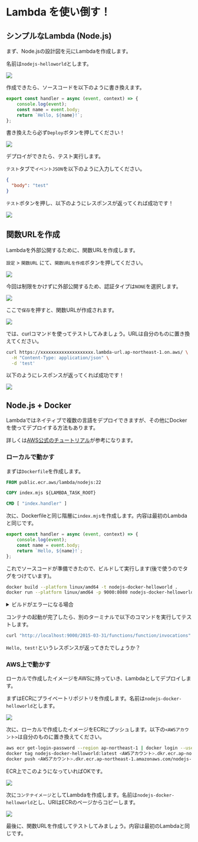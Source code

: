 # Lambda を使い倒す！

## シンプルなLambda (Node.js)

まず、Node.jsの設計図を元にLambdaを作成します。

名前は`nodejs-helloworld`とします。

![](/images/2025-02-09-11-31-42.png)

作成できたら、ソースコードを以下のように書き換えます。

```js
export const handler = async (event, context) => {
    console.log(event);
    const name = event.body;
    return `Hello, ${name}!`;
};
```

書き換えたら必ず`Deploy`ボタンを押してください！

![](/images/2025-02-09-11-37-13.png)

デプロイができたら、テスト実行します。

`テスト`タブで`イベントJSON`を以下のように入力してください。

```json
{
  "body": "test"
}
```

`テスト`ボタンを押し、以下のようにレスポンスが返ってくれば成功です！

![](/images/2025-02-09-11-39-54.png)

## 関数URLを作成

Lambdaを外部公開するために、関数URLを作成します。

`設定` > `関数URL` にて、`関数URLを作成`ボタンを押してください。

![](/images/2025-02-09-11-42-27.png)

今回は制限をかけずに外部公開するため、認証タイプは`NONE`を選択します。

![](/images/2025-02-09-11-43-02.png)

ここで`保存`を押すと、関数URLが作成されます。

![](/images/2025-02-09-11-49-10.png)

では、curlコマンドを使ってテストしてみましょう。URLは自分のものに置き換えてください。

```bash
curl https://xxxxxxxxxxxxxxxxxxxx.lambda-url.ap-northeast-1.on.aws/ \
  -H "Content-Type: application/json" \
  -d 'test'
```

以下のようにレスポンスが返ってくれば成功です！

![](/images/2025-02-09-12-08-33.png)

## Node.js + Docker

Lambdaではネイティブで複数の言語をデプロイできますが、その他にDockerを使ってデプロイする方法もあります。

詳しくは[AWS公式のチュートリアル](https://docs.aws.amazon.com/ja_jp/lambda/latest/dg/nodejs-image.html)が参考になります。

### ローカルで動かす

まずは`Dockerfile`を作成します。

```Dockerfile
FROM public.ecr.aws/lambda/nodejs:22

COPY index.mjs ${LAMBDA_TASK_ROOT}

CMD [ "index.handler" ]
```

次に、Dockerfileと同じ階層に`index.mjs`を作成します。内容は最初のLambdaと同じです。

```js
export const handler = async (event, context) => {
    console.log(event);
    const name = event.body;
    return `Hello, ${name}!`;
};
```

これでソースコードが準備できたので、ビルドして実行します(後で使うのでタグをつけています)。

```bash
docker build --platform linux/amd64 -t nodejs-docker-helloworld .
docker run --platform linux/amd64 -p 9000:8080 nodejs-docker-helloworld
```

<details>
<summary>ビルドがエラーになる場合</summary>

---

AWSの認証情報をターミナルにセットした後、以下のコマンドを実行し、再度ビルドしてください。

```bash
aws ecr-public get-login-password --region us-east-1 | docker login --username AWS --password-stdin public.ecr.aws
```

---

</details>

コンテナの起動が完了したら、別のターミナルで以下のコマンドを実行してテストします。

```bash
curl "http://localhost:9000/2015-03-31/functions/function/invocations" -d '{"body": "test"}'
```

`Hello, test!`というレスポンスが返ってきたでしょうか？

### AWS上で動かす

ローカルで作成したイメージをAWSに持っていき、Lambdaとしてデプロイします。

まずはECRにプライベートリポジトリを作成します。名前は`nodejs-docker-helloworld`とします。

![](/images/2025-02-09-14-13-28.png)

次に、ローカルで作成したイメージをECRにプッシュします。以下の`<AWSアカウント>`は自分のものに置き換えてください。

```bash
aws ecr get-login-password --region ap-northeast-1 | docker login --username AWS --password-stdin <AWSアカウント>.dkr.ecr.ap-northeast-1.amazonaws.com
docker tag nodejs-docker-helloworld:latest <AWSアカウント>.dkr.ecr.ap-northeast-1.amazonaws.com/nodejs-docker-helloworld:latest
docker push <AWSアカウント>.dkr.ecr.ap-northeast-1.amazonaws.com/nodejs-docker-helloworld:latest
```

ECR上でこのようになっていればOKです。

![](/images/2025-02-09-14-38-43.png)

次に`コンテナイメージ`としてLambdaを作成します。名前は`nodejs-docker-helloworld`とし、URIはECRのページからコピーします。

![](/images/2025-02-09-14-45-29.png)

最後に、関数URLを作成してテストしてみましょう。内容は最初のLambdaと同じです。
